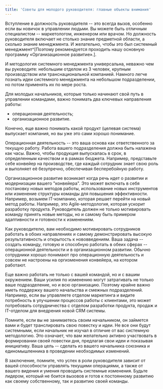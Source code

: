```yaml
---
title: 'Советы для молодого руководителя: главные объекты внимания'
---
```


Вступление в должность руководителя -- это всегда вызов, особенно если
вы новичок в управлении людьми. Вы можете быть отличным специалистом --
маркетологом, инженером или врачом. Но должность руководителя включает
не столько знание предметной области, а сколько знание менеджмента. И
желательно, чтобы это был системный менеджмент^[Поэтому
рекомендуется проходить нашу основную программу «Организационное
развитие».].

И методология системного менеджмента универсальна, неважно чем вы
руководите: небольшим отделом из 3 человек, крупным производством или
транснациональной компанией. Намного легче познать идеи системного
менеджмента на небольшом подразделении, но потом применять их по мере
роста.

Для молодых начальников, которые только начинают свой путь в управлении
командами, важно понимать два ключевых направления работы:

-   операционная деятельность;
-   организационное развитие.

Конечно, еще важно понимать какой продукт (целевая система) выпускает
компания, но вы уже это сами хорошо понимание.

Операционная деятельность -- это ваша основа как ответственного за
текущую работу. Работа вашего подразделения должна быть налажена как
часы. Важно, чтобы продукция выпускалась в срок, в определенным
качеством и в рамках бюджета. Например, представьте себе конвейер на
производстве, где каждый сотрудник знает свою роль и выполняет её
безупречно, обеспечивая бесперебойную работу.

Организационное развитие возникает когда речь идет о развитии и
модернизации вашего "конвейера". Это может включать в себя постановку
новых методов работы, использование новых инструментов или изменение
структуры команды для повышения эффективности. Например, возьмем
IT-компанию, которая решает перейти на новый метод работы. Например, это
Agile-методология, которая ускорит разработку продукта. Руководитель
должен не только мотивировать команду принять новые методы, но и самому
быть примером адаптивности и готовности к изменениям.

Как руководителю, вам необходимо мотивировать сотрудников работать в
обоих направлениях и самому демонстрировать высокую результативность и
открытость к нововведениям. Ваша задача -- создать команду, готовую и
способную работать в обеих сферах -- операционной деятельности и в
организационном развитии. Обычно сотрудники хорошо понимают про
операционную деятельность и совсем не настроены на оргизменения
конвейера, на котором работают.

Еще важно работать не только с вашей командой, но и с вашим окружением.
Ваши усилия по изменению могут затрагивать не только ваше подразделение,
но и всю организацию. Поэтому крайне важно иметь поддержку вашего
начальства и смежных подразделений. Например, если вы управляете отделом
маркетинга и видите потребность в улучшении процессов работы с
клиентами, это может потребовать сотрудничества с отделом разработки
продукта, продаж и IT-отделом для внедрения новой CRM системы.

Помните, если вы не занимаетесь своим начальником, он займется вами и
будет транслировать свою повестку и идеи. Не все они будут системными,
если начальник не изучал в отличие от вас системную методологию. Это
означает, что вам желательно активно участвовать в формировании своей
повестки дня, предлагая свои идеи и показывая инициативу. Ваша цель --
сделать из вашего начальника союзника и единомышленника в проведении
необходимых изменений.

В заключение, помните, что успех в роли руководителя зависит от вашей
способности управлять текущими операциями, а также от вашего видения и
умения проводить системные изменения. Будьте лидером, который не боится
вызовов и готов к постоянному развитию как своему собственному, так и
развитию своей команды.
